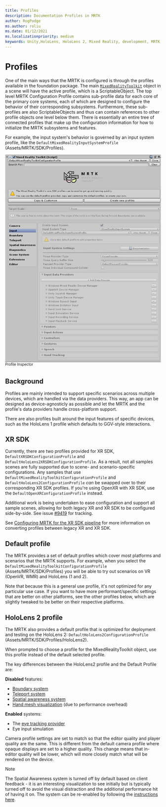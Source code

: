```yaml
---
title: Profiles
description: Documentation Profiles in MRTK
author: RogPodge
ms.author: roliu
ms.date: 01/12/2021
ms.localizationpriority: medium
keywords: Unity,HoloLens, HoloLens 2, Mixed Reality, development, MRTK, Profiles,
---
```


# Profiles

One of the main ways that the MRTK is configured is through the profiles available in the foundation package. The main [`MixedRealityToolkit`](xref:Microsoft.MixedReality.Toolkit.MixedRealityToolkit) object in a scene will have the active profile, which is a ScriptableObject. The top level MRTK Configuration Profile contains sub-profile data for each core of the primary core systems, each of which are designed to configure the behavior of their corresponding subsystems. Furthermore, these sub-profiles are also ScriptableObjects and thus can contain references to other profile objects one level below them. There is essentially an entire tree of connected profiles that make up the configuration information for how to initialize the MRTK subsystems and features.

For example, the input system's behavior is governed by an input system profile, like the `DefaultMixedRealityInputSystemProfile` (Assets/MRTK/SDK/Profiles).

<img src="../images/profiles/input_profile.png" width="650px" alt="Input profile" style="display:block;">
<sup>Profile Inspector</sup>

## Background

Profiles are mainly intended to support specific scenarios across multiple devices, which are handled via the data providers. This way, an app can be designed as device-agnosticly as possible and let the MRTK and the profile's data providers handle cross-platform support.

There are also profiles built around the input features of specific devices, such as the HoloLens 1 profile which defaults to GGV-style interactions.

## XR SDK

Currently, there are two profiles provided for XR SDK, `DefaultXRSDKConfigurationProfile` and `DefaultHoloLens2XRSDKConfigurationProfile`. As a result, not all samples scenes are fully supported due to scene- and scenario-specific configurations. Any samples that use `DefaultMixedRealityToolkitConfigurationProfile` and `DefaultHoloLens2ConfigurationProfile` _can_ be swapped over to their corresponding XR SDK profiles. If you're using OpenXR with XR SDK, use the `DefaultOpenXRConfigurationProfile` instead.

Additional work is being undertaken to ease configuration and support all sample scenes, allowing for both legacy XR and XR SDK to be configured side-by-side. See issue [#9419](https://github.com/microsoft/MixedRealityToolkit-Unity/issues/9419) for tracking.

See [Configuring MRTK for the XR SDK pipeline](../../configuration/getting-started-with-mrtk-and-xrsdk.md#configuring-mrtk-for-the-xr-sdk-pipeline) for more information on converting profiles between legacy XR and XR SDK.

## Default profile

The MRTK provides a set of default profiles which cover most platforms and scenarios that the MRTK supports. For example, when you select the `DefaultMixedRealityToolkitConfigurationProfile` (Assets/MRTK/SDK/Profiles) you will be able to try out scenarios on VR (OpenVR, WMR) and HoloLens (1 and 2).

Note that because this is a general use profile, it's not optimized for any particular use case. If you want to have
more performant/specific settings that are better on other platforms, see the other profiles below, which are slightly tweaked to be better on their respective platforms.

## HoloLens 2 profile

The MRTK also provides a default profile that is optimized for deployment and testing on
the HoloLens 2: `DefaultHoloLens2ConfigurationProfile` (Assets/MRTK/SDK/Profiles/HoloLens2).

When prompted to choose a profile for the MixedRealityToolkit object, use this profile instead
of the default selected profile.

The key differences between the HoloLens2 profile and the Default Profile are:

**Disabled** features:

- [Boundary system](../boundary/boundary-system-getting-started.md)
- [Teleport system](../teleport-system/teleport-system.md)
- [Spatial awareness system](../spatial-awareness/spatial-awareness-getting-started.md)
- [Hand mesh visualization](../input/hand-tracking.md) (due to performance overhead)

**Enabled** systems:

- The [eye tracking provider](../input/eye-tracking/eye-tracking-main.md)
- Eye input simulation

Camera profile settings are set to match so that the editor quality and player quality are the same. This is different from the default camera profile where opaque displays are set to a higher quality. This change means that in-editor quality will be lower, which will more closely match what will be rendered on the device.

> [!NOTE]
> The Spatial Awareness system is turned off by default based on client feedback - it is an interesting visualization to see
> initially but is typically turned off to avoid the visual distraction and the additional performance hit of
> having it on. The system can be re-enabled by following the [instructions here](../spatial-awareness/spatial-awareness-getting-started.md).
